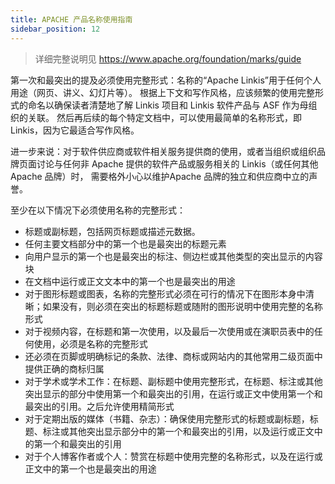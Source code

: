 ```yaml
---
title: APACHE 产品名称使用指南
sidebar_position: 12
---
```

> 详细完整说明见 https://www.apache.org/foundation/marks/guide

第一次和最突出的提及必须使用完整形式：名称的“Apache Linkis”用于任何个人用途（网页、讲义、幻灯片等）。
根据上下文和写作风格，应该频繁的使用完整形式的命名以确保读者清楚地了解 Linkis 项目和 Linkis 软件产品与 ASF 作为母组织的关联。
然后再后续的每个特定文档中，可以使用最简单的名称形式，即 Linkis，因为它最适合写作风格。
 
进一步来说：对于软件供应商或软件相关服务提供商的使用，或者当组织或组织品牌页面讨论与任何非 Apache 提供的软件产品或服务相关的 Linkis（或任何其他 Apache 品牌）时，
 需要格外小心以维护Apache 品牌的独立和供应商中立的声誉。
 
至少在以下情况下必须使用名称的完整形式：

- 标题或副标题，包括网页标题或描述元数据。
- 任何主要文档部分中的第一个也是最突出的标题元素 
- 向用户显示的第一个也是最突出的标注、侧边栏或其他类型的突出显示的内容块 
- 在文档中运行或正文文本中的第一个也是最突出的用途
- 对于图形标题或图表，名称的完整形式必须在可行的情况下在图形本身中清晰；如果没有，则必须在突出的标题标题或随附的图形说明中使用完整的名称形式
- 对于视频内容，在标题和第一次使用，以及最后一次使用或在演职员表中的任何使用，必须是名称的完整形式
- 还必须在页脚或明确标记的条款、法律、商标或网站内的其他常用二级页面中提供正确的商标归属
- 对于学术或学术工作：在标题、副标题中使用完整形式，在标题、标注或其他突出显示的部分中使用第一个和最突出的引用，在运行或正文中使用第一个和最突出的引用。之后允许使用精简形式 
- 对于定期出版的媒体（书籍、杂志）：确保使用完整形式的标题或副标题，标题、标注或其他突出显示部分中的第一个和最突出的引用，以及运行或正文中的第一个和最突出的引用
- 对于个人博客作者或个人：赞赏在标题中使用完整的名称形式，以及在运行或正文中的第一个也是最突出的用途

